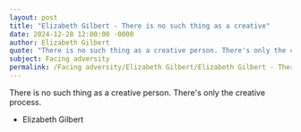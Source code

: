 ```yaml
---
layout: post
title: "Elizabeth Gilbert - There is no such thing as a creative"
date: 2024-12-28 12:00:00 -0000
author: Elizabeth Gilbert
quote: "There is no such thing as a creative person. There's only the creative process."
subject: Facing adversity
permalink: /Facing adversity/Elizabeth Gilbert/Elizabeth Gilbert - There is no such thing as a creative
---
```


There is no such thing as a creative person. There's only the creative process.

- Elizabeth Gilbert
